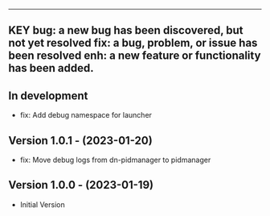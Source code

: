 ---------------------------------------------------------
KEY
bug: a new bug has been discovered, but not yet resolved
fix: a bug, problem, or issue has been resolved
enh: a new feature or functionality has been added.
---------------------------------------------------------

In development
--------------------------------
- fix: Add debug namespace for launcher

Version 1.0.1 - (2023-01-20)
--------------------------------
- fix: Move debug logs from dn-pidmanager to pidmanager

Version 1.0.0 - (2023-01-19)
--------------------------------
- Initial Version